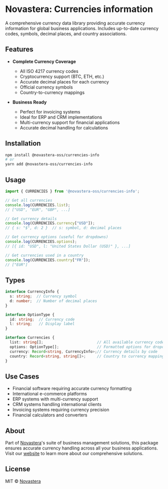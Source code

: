 # Novastera: Currencies information

A comprehensive currency data library providing accurate currency information for global business applications. Includes up-to-date currency codes, symbols, decimal places, and country associations.

## Features

- **Complete Currency Coverage**
  - All ISO 4217 currency codes
  - Cryptocurrency support (BTC, ETH, etc.)
  - Accurate decimal places for each currency
  - Official currency symbols
  - Country-to-currency mappings

- **Business Ready**
  - Perfect for invoicing systems
  - Ideal for ERP and CRM implementations
  - Multi-currency support for financial applications
  - Accurate decimal handling for calculations

## Installation

```bash
npm install @novastera-oss/currencies-info
# or
yarn add @novastera-oss/currencies-info
```

## Usage

```typescript
import { CURRENCIES } from '@novastera-oss/currencies-info';

// Get all currencies
console.log(CURRENCIES.list);
// ["USD", "EUR", "GBP", ...]

// Get currency details
console.log(CURRENCIES.currency["USD"]);
// { s: "$", d: 2 }  // s: symbol, d: decimal places

// Get currency options (useful for dropdowns)
console.log(CURRENCIES.options);
// [{ id: "USD", l: "United States Dollar (USD)" }, ...]

// Get currencies used in a country
console.log(CURRENCIES.country["FR"]);
// ["EUR"]
```

## Types

```typescript
interface CurrencyInfo {
  s: string;  // Currency symbol
  d: number;  // Number of decimal places
}

interface OptionType {
  id: string;  // Currency code
  l: string;   // Display label
}

interface Currencies {
  list: string[];                        // All available currency codes
  options: OptionType[];                 // Formatted options for dropdowns
  currency: Record<string, CurrencyInfo>;// Currency details by code
  country: Record<string, string[]>;     // Country to currency mappings
}
```

## Use Cases

- Financial software requiring accurate currency formatting
- International e-commerce platforms
- ERP systems with multi-currency support
- CRM systems handling international clients
- Invoicing systems requiring currency precision
- Financial calculators and converters

## About

Part of [Novastera](https://novastera.com)'s suite of business management solutions, this package ensures accurate currency handling across all your business applications. Visit our [website](https://novastera.com) to learn more about our comprehensive solutions.

## License

MIT © [Novastera](https://novastera.com)